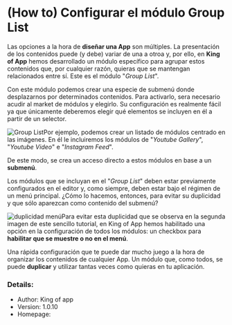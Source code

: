 # **(How to) Configurar el módulo Group List**

Las opciones a la hora de **diseñar una App** son múltiples. La presentación de los contenidos puede (y debe) variar de una a otroa y, por ello, en **King of App** hemos desarrollado un módulo específico para agrupar estos contenidos que, por cualquier razón, quieras que se mantengan relacionados entre sí. Este es el módulo "_Group List_".

Con este módulo podemos crear una especie de submenú donde desplazarnos por determinados contenidos. Para activarlo, sera necesario acudir al market de módulos y elegirlo. Su configuración es realmente fácil ya que únicamente deberemos elegir qué elementos se incluyen en él a partir de un selector.

![Group List](http://kingofapp.es/wp-content/uploads/2015/12/Group-List-300x159.png)Por ejemplo, podemos crear un listado de módulos centrado en las imágenes. En él le incluiremos los módulos de "_Youtube Gallery_", "_Youtube Video_" e "_Instagram Feed_".

De este modo, se crea un acceso directo a estos módulos en base a un **submenú**.

Los módulos que se incluyan en el "_Group List_" deben estar previamente configurados en el editor y, como siempre, deben estar bajo el régimen de un menú principal. ¿Cómo lo hacemos, entonces, para evitar su duplicidad y que sólo aparezcan como contenido del submenú?

![duplicidad menú](http://kingofapp.es/wp-content/uploads/2015/12/duplicidad-menú1-300x159.png)Para evitar esta duplicidad que se observa en la segunda imagen de este sencillo tutorial, en King of App hemos habilitado una opción en la configuración de todos los módulos: un checkbox para **habilitar que se muestre o no en el menú**.

Una rápida configuración que te puede dar mucho juego a la hora de organizar los contenidos de cualquier App. Un módulo que, como todos, se puede **duplicar** y utilizar tantas veces como quieras en tu aplicación.

### Details:

- Author: King of app
- Version: 1.0.10
- Homepage:
